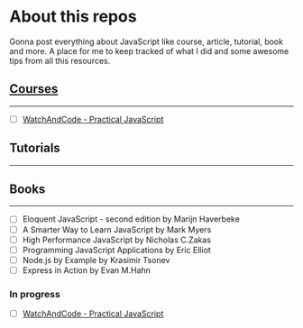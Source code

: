 # About this repos

Gonna post everything about JavaScript like
course, article, tutorial, book and more.
A place for me to keep tracked of what I did
and some awesome tips from all this resources.

## [Courses](https://github.com/EQuimper/all-about-javascript/tree/master/Courses)

---

-   [ ] [WatchAndCode - Practical JavaScript](https://watchandcode.com/courses/practical-javascript)

## Tutorials

---

## Books

---

-   [ ] Eloquent JavaScript - second edition by Marijn Haverbeke
-   [ ] A Smarter Way to Learn JavaScript by Mark Myers
-   [ ] High Performance JavaScript by Nicholas C.Zakas
-   [ ] Programming JavaScript Applications by Eric Elliot
-   [ ] Node.js by Example by Krasimir Tsonev
-   [ ] Express in Action by Evan M.Hahn

### In progress

-   [ ] [WatchAndCode - Practical JavaScript](https://watchandcode.com/courses/practical-javascript)
